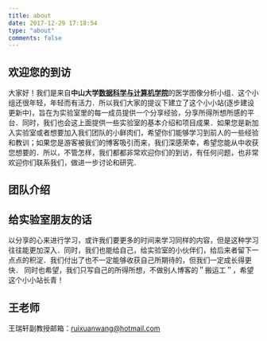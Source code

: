 ```yaml
---
title: about
date: 2017-12-29 17:18:54
type: "about"
comments: false
---
```

## 欢迎您的到访
大家好！我们是来自**中山大学**[**数据科学与计算机学院**](http://sdcs.sysu.edu.cn/)的医学图像分析小组．这个小组还很年轻，年轻而有活力．所以我们大家的提议下建立了这个小小站(逐步建设更新中)，旨在为实验室里的每一成员提供一个分享经验，分享所得所想所感的平台．同时，我们也会这上面提供一些实验室的基本介绍和项目成果．如果您是新加入实验室或者想要加入我们团队的小鲜肉们，希望你们能够学习到前人的一些经验和教训；如果您是游客被我们的博客吸引而来，我们深感荣幸，希望您能从中收获您想要的．所以，不管怎样，我们都都非常欢迎你们的到访，有任何问题，也非常欢迎你们联系我们，做进一步讨论和研究．
## 团队介绍

## 给实验室朋友的话
以分享的心来进行学习，或许我们要更多的时间来学习同样的内容，但是这种学习往往能更加深入．同时，我们也能给自己，给实验室的小伙伴们，给后来者留下一点点的积淀．我们付出了也不一定能够收获自己所期待的，但我们一定成长得更快．
同时也希望，我们只写自己的所得所想，不做别人博客的＂搬运工＂，希望这个小小站长青！
## 王老师
王瑞轩副教授邮箱：ruixuanwang@hotmail.com

